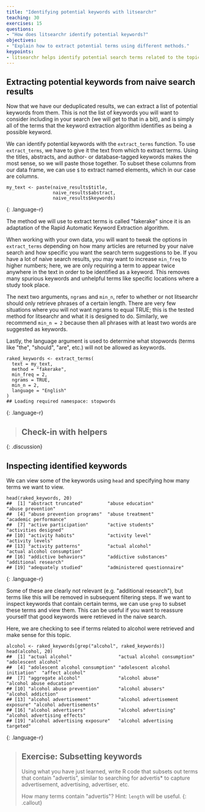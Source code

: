```yaml
---
title: "Identifying potential keywords with litsearchr"
teaching: 30
exercises: 15
questions:
- "How does litsearchr identify potential keywords?"
objectives:
- "Explain how to extract potential terms using different methods."
keypoints:
- litsearchr helps identify potential search terms related to the topic of a systematic review.
---
```


## Extracting potential keywords from naive search results

Now that we have our deduplicated results, we can extract a list of potential keywords from them. This is not the list of keywords you will want to consider including in your search (we will get to that in a bit), and is simply all of the terms that the keyword extraction algorithm identifies as being a possible keyword. 

We can identify potential keywords with the `extract_terms` function. To use `extract_terms`, we have to give it the text from which to extract terms. Using the titles, abstracts, and author- or database-tagged keywords makes the most sense, so we will paste those together. To subset these columns from our data frame, we can use `$` to extract named elements, which in our case are columns.

~~~
my_text <- paste(naive_results$title, 
                 naive_results$abstract, 
                 naive_results$keywords)
~~~
{: .language-r}



The method we will use to extract terms is called "fakerake" since it is an adaptation of the Rapid Automatic Keyword Extraction algorithm.

When working with your own data, you will want to tweak the options in `extract_terms` depending on how many articles are returned by your naive search and how specific you want the search term suggestions to be. If you have a lot of naive search results, you may want to increase `min_freq` to higher numbers; here, we are only requiring a term to appear twice anywhere in the text in order to be identified as a keyword. This removes many spurious keywords and unhelpful terms like specific locations where a study took place.

The next two arguments, `ngrams` and `min_n`, refer to whether or not litsearchr should only retrieve phrases of a certain length. There are very few situations where you will not want ngrams to equal TRUE; this is the tested method for litsearchr and what it is designed to do. Similarly, we recommend `min_n = 2` because then all phrases with at least two words are suggested as keywords. 

Lastly, the language argument is used to determine what stopwords (terms like "the", "should", "are", etc.) will not be allowed as keywords. 


~~~
raked_keywords <- extract_terms(
  text = my_text,
  method = "fakerake",
  min_freq = 2,
  ngrams = TRUE,
  min_n = 2,
  language = "English"
)
## Loading required namespace: stopwords
~~~
{: .language-r}

> ## Check-in with helpers
{: .discussion}

## Inspecting identified keywords

We can view some of the keywords using `head` and specifying how many terms we want to view. 

~~~
head(raked_keywords, 20)
##  [1] "abstract truncated"         "abuse education"            "abuse prevention"          
##  [4] "abuse prevention programs"  "abuse treatment"            "academic performance"      
##  [7] "active participation"       "active students"            "activities designed"       
## [10] "activity habits"            "activity level"             "activity levels"           
## [13] "activity patterns"          "actual alcohol"             "actual alcohol consumption"
## [16] "addictive behaviors"        "addictive substances"       "additional research"       
## [19] "adequately studied"         "administered questionnaire"
~~~
{: .language-r}

Some of these are clearly not relevant (e.g. "additional research"), but terms like this will be removed in subsequent filtering steps. If we want to inspect keywords that contain certain terms, we can use `grep` to subset these terms and view them. This can be useful if you want to reassure yourself that good keywords were retrieved in the naive search.

Here, we are checking to see if terms related to alcohol were retrieved and make sense for this topic.

~~~
alcohol <- raked_keywords[grep("alcohol", raked_keywords)]
head(alcohol, 20)
##  [1] "actual alcohol"                 "actual alcohol consumption"     "adolescent alcohol"            
##  [4] "adolescent alcohol consumption" "adolescent alcohol initiation"  "affect alcohol"                
##  [7] "aggregate alcohol"              "alcohol abuse"                  "alcohol abuse education"       
## [10] "alcohol abuse prevention"       "alcohol abusers"                "alcohol addiction"             
## [13] "alcohol advertisement"          "alcohol advertisement exposure" "alcohol advertisements"        
## [16] "alcohol advertisers"            "alcohol advertising"            "alcohol advertising effects"   
## [19] "alcohol advertising exposure"   "alcohol advertising targeted"  
~~~
{: .language-r}

> ## Exercise: Subsetting keywords
> Using what you have just learned, write R code that subsets out terms that contain "advertis", similar to searching 
> for advertis* to capture advertisement, advertising, advertiser, etc.
>
> 
> How many terms contain "advertis"? Hint: `length` will be useful.
{: .callout}
